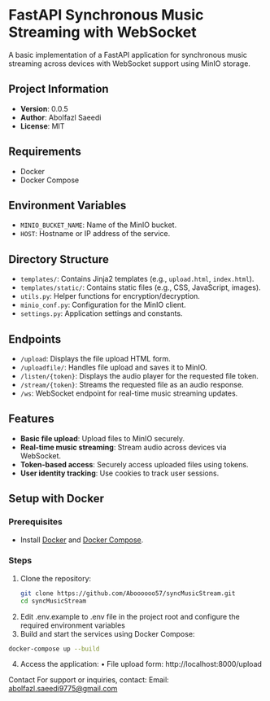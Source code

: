 # FastAPI Synchronous Music Streaming with WebSocket

A basic implementation of a FastAPI application for synchronous music streaming across devices with WebSocket support using MinIO storage.

## Project Information

- **Version**: 0.0.5  
- **Author**: Abolfazl Saeedi  
- **License**: MIT  

## Requirements

- Docker  
- Docker Compose  

## Environment Variables

- `MINIO_BUCKET_NAME`: Name of the MinIO bucket.  
- `HOST`: Hostname or IP address of the service.  

## Directory Structure

- `templates/`: Contains Jinja2 templates (e.g., `upload.html`, `index.html`).  
- `templates/static/`: Contains static files (e.g., CSS, JavaScript, images).  
- `utils.py`: Helper functions for encryption/decryption.  
- `minio_conf.py`: Configuration for the MinIO client.  
- `settings.py`: Application settings and constants.  

## Endpoints

- `/upload`: Displays the file upload HTML form.  
- `/uploadfile/`: Handles file upload and saves it to MinIO.  
- `/listen/{token}`: Displays the audio player for the requested file token.  
- `/stream/{token}`: Streams the requested file as an audio response.  
- `/ws`: WebSocket endpoint for real-time music streaming updates.  

## Features

- **Basic file upload**: Upload files to MinIO securely.  
- **Real-time music streaming**: Stream audio across devices via WebSocket.  
- **Token-based access**: Securely access uploaded files using tokens.  
- **User identity tracking**: Use cookies to track user sessions.  

## Setup with Docker

### Prerequisites

- Install [Docker](https://www.docker.com/get-started) and [Docker Compose](https://docs.docker.com/compose/install/).

### Steps

1. Clone the repository:  
   ```bash
   git clone https://github.com/Aboooooo57/syncMusicStream.git
   cd syncMusicStream
   ```
2.	Edit .env.example to .env file in the project root and configure the required environment variables
3.	Build and start the services using Docker Compose:
   ```bash
   docker-compose up --build
   ```
4.	Access the application:
	•	File upload form: http://localhost:8000/upload

Contact
For support or inquiries, contact:
Email: abolfazl.saeedi9775@gmail.com

